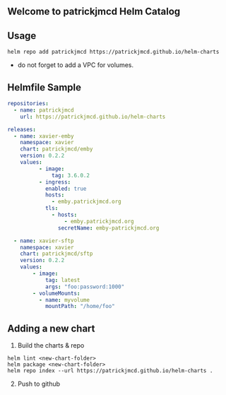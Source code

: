 ## Welcome to patrickjmcd Helm Catalog

## Usage

```Shell
helm repo add patrickjmcd https://patrickjmcd.github.io/helm-charts
```

-   do not forget to add a VPC for volumes.

## Helmfile Sample

```yaml
repositories:
  - name: patrickjmcd
    url: https://patrickjmcd.github.io/helm-charts

releases:
  - name: xavier-emby
    namespace: xavier
    chart: patrickjmcd/emby
    version: 0.2.2
    values:
          - image:
              tag: 3.6.0.2
          - ingress:
            enabled: true
            hosts:
              - emby.patrickjmcd.org
            tls:
              - hosts:
                  - emby.patrickjmcd.org
                secretName: emby-patrickjmcd.org

  - name: xavier-sftp
    namespace: xavier
    chart: patrickjmcd/sftp
    version: 0.2.2
    values:
        - image:
            tag: latest
            args: "foo:password:1000"
        - volumeMounts:
          - name: myvolume
            mountPath: "/home/foo"
```

## Adding a new chart

1. Build the charts & repo

```Shell
helm lint <new-chart-folder>
helm package <new-chart-folder>
helm repo index --url https://patrickjmcd.github.io/helm-charts .
```

2. Push to github
